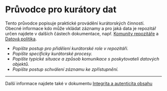 
# Průvodce pro kurátory dat

Tento průvodce popisuje praktické provádění kurátorských činností. Obecné informace kdo může vkládat záznamy a pro jaká data je repozitář určen najdete v dalších částech dokumentace, např.  [Komunity repozitáře](komunity-repozitare.md) a [Datová politika](../statutarni-dokumenty/datova-politika.md). 

- *Popište postup pro přidělení kurátorské role v repozitáři.*
- *Popište specificky kurátorské procesy.*
- *Popište typické situace a způsob komunikace s poskytovateli datových objektů.*
- *Popište postup schválení záznamu ke zpřístupnění.*

---

Další informace najdete také v dokumentu [Integrita a autenticita obsahu](../technicka-domumentace/integrita-autenticita.md)
